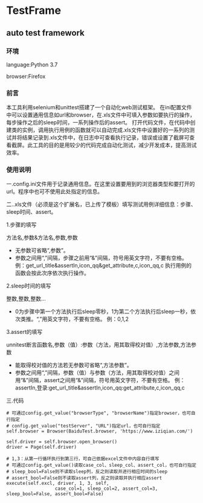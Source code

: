# TestFrame
## auto test framework
### 环境
language:Python 3.7 

browser:Firefox
### 前言
本工具利用selenium和unittest搭建了一个自动化web测试框架。
在ini配置文件中可以设置通用信息如url和browser，在.xls文件中可填入参数如要执行的操作，每步操作之后的sleep时间，一系列操作后的assert。
打开代码文件，在代码中创建类的实例，调用执行用例的函数就可以自动完成.xls文件中设置好的一系列的测试并将结果记录到.xls文件中，在日志中可查看执行记录，错误或设置了截屏可查看截屏。此工具的目的是用较少的代码完成自动化测试，减少开发成本，提高测试效率。
### 使用说明
一.config.ini文件用于记录通用信息。在这里设置要用到的浏览器类型和要打开的url。程序中也可不使用此处指定的信息。

二..xls文件（必须是这个扩展名，已上传了模板）填写测试用例详细信息：步骤、sleep时间、assert。

1.步骤的填写

方法名,参数&方法名,参数,参数
+ 无参数可省略“,参数”。
+ 参数之间用“,”间隔，步骤之前用“&”间隔，符号用英文字符，不要有空格。
例：get_url_title&assertIn,icon_qq&get_attribute,c,icon_qq,c
执行用例的函数会按此次序依次执行操作。  


2.sleep时间的填写

整数,整数,整数...
+ 0为步骤中第一个方法执行后sleep零秒，1为第二个方法执行后sleep一秒，依次类推。“,”用英文字符，不要有空格。
例：0,1,2


3.assert的填写

unnitest断言函数名,参数（值）:参数（方法，用其取得校对值）,方法参数,方法参数
+ 能取得校对值的方法若无参数可省略“,方法参数”。
+ 参数之间用“,”间隔，参数（值）与参数（方法，用其取得校对值）之间用“&”间隔，assert之间用“&”间隔，符号用英文字符，不要有空格。
例：assertIn,登录:get_url_title&assertIn,icon_qq:get_attribute,c,icon_qq,c

三.代码
```
# 可通过config.get_value("browserType", "browserName")指定browser，也可自行指定
# config.get_value("testServer", "URL")指定url，也可自行指定
self.browser = Browser(BaiduTest.browser, 'https://www.iziqian.com/')

self.driver = self.browser.open_browser()
driver = Page(self.driver)

# 1,3：从第一行循环执行到第三行，可自己依据excel文件中内容自行填写
# 可通过config.get_value()读取case_col、sleep_col、assert_col，也可自行指定
# sleep_bool=False则不读取sleep列，反之则读取并进行相应时间的sleep
# assert_bool=False则不读取assert列，反之则读取并执行相应assert
execute(self.excl, driver, 1, 3, self,
                  case_col=1, sleep_col=2, assert_col=3, sleep_bool=False, assert_bool=False)
```
